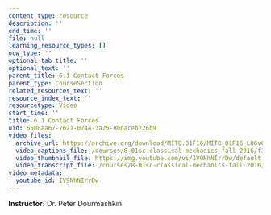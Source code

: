 ```yaml
---
content_type: resource
description: ''
end_time: ''
file: null
learning_resource_types: []
ocw_type: ''
optional_tab_title: ''
optional_text: ''
parent_title: 6.1 Contact Forces
parent_type: CourseSection
related_resources_text: ''
resource_index_text: ''
resourcetype: Video
start_time: ''
title: 6.1 Contact Forces
uid: 6508aa67-7621-0744-3a25-80daceb726b9
video_files:
  archive_url: https://archive.org/download/MIT8.01F16/MIT8_01F16_L06v01_360p.mp4
  video_captions_file: /courses/8-01sc-classical-mechanics-fall-2016/f3fba7065d6f5c9396ce81c5c0f9e871_IV9NhNIrrDw.vtt
  video_thumbnail_file: https://img.youtube.com/vi/IV9NhNIrrDw/default.jpg
  video_transcript_file: /courses/8-01sc-classical-mechanics-fall-2016/3c49bfa128f1527ce8c80cced2b40df5_IV9NhNIrrDw.pdf
video_metadata:
  youtube_id: IV9NhNIrrDw
---
```


**Instructor:** Dr. Peter Dourmashkin



